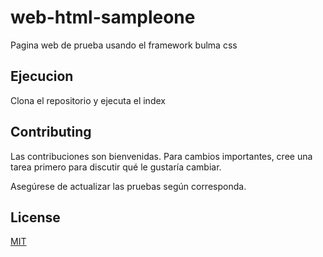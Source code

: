 # web-html-sampleone

Pagina web de prueba usando el framework bulma css

## Ejecucion

Clona el repositorio y ejecuta el index

## Contributing
Las contribuciones son bienvenidas. Para cambios importantes, cree una tarea primero para discutir qué le gustaría cambiar.

Asegúrese de actualizar las pruebas según corresponda.

## License
[MIT](https://choosealicense.com/licenses/mit/)
